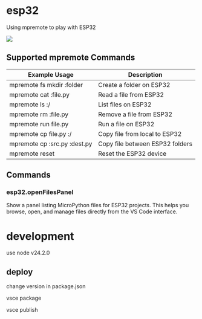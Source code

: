 # esp32

Using mpremote to play with ESP32

![](https://github.com/quantrpeter/vscode-esp32/blob/master/screencapture/vscode-esp32-introduction.gif?raw=true)

## Supported mpremote Commands

| Example Usage                      | Description                                 |
|------------------------------------|---------------------------------------------|
| mpremote fs mkdir :folder          | Create a folder on ESP32                    |
| mpremote cat :file.py              | Read a file from ESP32                      |
| mpremote ls :/                     | List files on ESP32                         |
| mpremote rm :file.py               | Remove a file from ESP32                    |
| mpremote run file.py               | Run a file on ESP32                         |
| mpremote cp file.py :/             | Copy file from local to ESP32                |
| mpremote cp :src.py :dest.py       | Copy file between ESP32 folders              |
| mpremote reset                     | Reset the ESP32 device                      |

## Commands

### esp32.openFilesPanel
Show a panel listing MicroPython files for ESP32 projects. This helps you browse, open, and manage files directly from the VS Code interface.

# development

use node v24.2.0

## deploy

change version in package.json

vsce package

vsce publish
